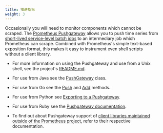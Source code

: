 ```yaml
---
title: 推进指标
weight: 3
---
```


Occasionally you will need to monitor components which cannot be scraped. The
[Prometheus Pushgateway](https://github.com/prometheus/pushgateway) allows you
to push time series from [short-lived service-level batch
jobs](/docs/practices/pushing/) to an intermediary job which Prometheus can
scrape. Combined with Prometheus's simple text-based exposition format, this
makes it easy to instrument even shell scripts without a client library.

- For more information on using the Pushgateway and use from a Unix shell, see the project's
  [README.md](https://github.com/prometheus/pushgateway/blob/master/README.md).

- For use from Java see the
  [PushGateway](https://prometheus.github.io/client_java/io/prometheus/client/exporter/PushGateway.html)
  class.

- For use from Go see the [Push](https://godoc.org/github.com/prometheus/client_golang/prometheus/push#Pusher.Push) and [Add](https://godoc.org/github.com/prometheus/client_golang/prometheus/push#Pusher.Add) methods.

- For use from Python see [Exporting to a Pushgateway](https://github.com/prometheus/client_python#exporting-to-a-pushgateway).

- For use from Ruby see the [Pushgateway documentation](https://github.com/prometheus/client_ruby#pushgateway).

- To find out about Pushgateway support of [client libraries maintained outside of the Prometheus project](/docs/instrumenting/clientlibs/), refer to their respective documentation.
